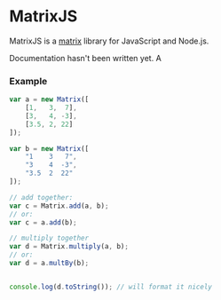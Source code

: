 MatrixJS
============

MatrixJS is a [matrix](http://en.wikipedia.org/wiki/Matrix_%28mathematics%29) library for JavaScript and Node.js.

Documentation hasn't been written yet.
A

### Example


``` javascript
var a = new Matrix([
	[1,   3,  7],
	[3,   4, -3],
	[3.5, 2, 22]
]);

var b = new Matrix([
	"1    3   7",
	"3    4  -3",
	"3.5  2  22"
]);

// add together:
var c = Matrix.add(a, b);
// or:
var c = a.add(b);

// multiply together
var d = Matrix.multiply(a, b);
// or:
var d = a.multBy(b);


console.log(d.toString()); // will format it nicely
```
